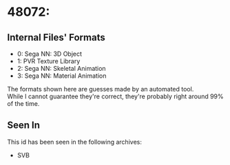 # 48072: 



## Internal Files' Formats
- 0: Sega NN: 3D Object
- 1: PVR Texture Library
- 2: Sega NN: Skeletal Animation
- 3: Sega NN: Material Animation

The formats shown here are guesses made by an automated tool.  
While I cannot guarantee they're correct, they're probably right around 99% of the time.

## Seen In

This id has been seen in the following archives:  

- SVB  
